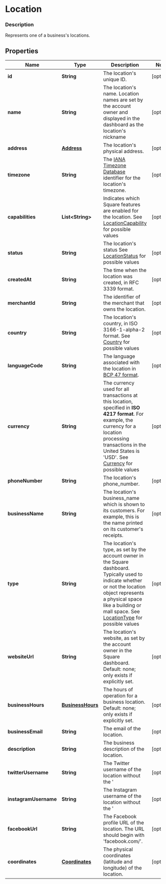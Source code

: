 
# Location

### Description

Represents one of a business's locations.

## Properties
Name | Type | Description | Notes
------------ | ------------- | ------------- | -------------
**id** | **String** | The location&#39;s unique ID. |  [optional]
**name** | **String** | The location&#39;s name. Location names are set by the account owner and displayed in the dashboard as the location&#39;s nickname |  [optional]
**address** | [**Address**](Address.md) | The location&#39;s physical address. |  [optional]
**timezone** | **String** | The [IANA Timezone Database](https://www.iana.org/time-zones) identifier for the location&#39;s timezone. |  [optional]
**capabilities** | **List&lt;String&gt;** | Indicates which Square features are enabled for the location. See [LocationCapability](#type-locationcapability) for possible values |  [optional]
**status** | **String** | The location&#39;s status See [LocationStatus](#type-locationstatus) for possible values |  [optional]
**createdAt** | **String** | The time when the location was created, in RFC 3339 format. |  [optional]
**merchantId** | **String** | The identifier of the merchant that owns the location. |  [optional]
**country** | **String** | The location&#39;s country, in ISO 3166-1-alpha-2 format. See [Country](#type-country) for possible values |  [optional]
**languageCode** | **String** | The language associated with the location in [BCP 47 format](https://tools.ietf.org/html/bcp47#appendix-A). |  [optional]
**currency** | **String** | The currency used for all transactions at this location, specified in __ISO 4217 format__. For example, the currency for a location processing transactions in the United States is &#39;USD&#39;. See [Currency](#type-currency) for possible values |  [optional]
**phoneNumber** | **String** | The location&#39;s phone_number. |  [optional]
**businessName** | **String** | The location&#39;s business_name which is shown to its customers. For example, this is the name printed on its customer&#39;s receipts. |  [optional]
**type** | **String** | The location&#39;s type, as set by the account owner in the Square dashboard. Typically used to indicate whether or not the location object represents a physical space like a building or mall space. See [LocationType](#type-locationtype) for possible values |  [optional]
**websiteUrl** | **String** | The location&#39;s website, as set by the account owner in the Square dashboard.  Default: none; only exists if explicitly set. |  [optional]
**businessHours** | [**BusinessHours**](BusinessHours.md) |   The hours of operation for a business location.  Default: none; only exists if explicitly set. |  [optional]
**businessEmail** | **String** | The email of the location. |  [optional]
**description** | **String** | The business description of the location. |  [optional]
**twitterUsername** | **String** | The Twitter username of the location without the &#39; |  [optional]
**instagramUsername** | **String** | The Instagram username of the location without the &#39; |  [optional]
**facebookUrl** | **String** | The Facebook profile URL of the location. The URL should begin with &#39;facebook.com/&#39;. |  [optional]
**coordinates** | [**Coordinates**](Coordinates.md) | The physical coordinates (latitude and longitude) of the location. |  [optional]



